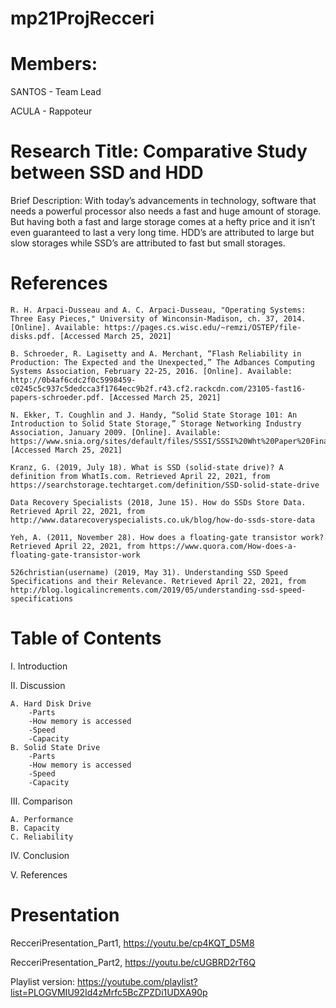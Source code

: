 # mp21ProjRecceri

# Members:

SANTOS - Team Lead

ACULA  - Rappoteur

# Research Title: Comparative Study between SSD and HDD 

Brief Description:
With today’s advancements in technology, software that needs a powerful processor also needs a fast and huge amount of storage. But having both a fast and large storage comes at a hefty price and it isn’t even guaranteed to last a very long time. HDD’s are attributed to large but slow storages while SSD’s are attributed to fast but small storages.

# References
	R. H. Arpaci-Dusseau and A. C. Arpaci-Dusseau, "Operating Systems: Three Easy Pieces," University of Winconsin-Madison, ch. 37, 2014. [Online]. Available: https://pages.cs.wisc.edu/~remzi/OSTEP/file-disks.pdf. [Accessed March 25, 2021]

	B. Schroeder, R. Lagisetty and A. Merchant, “Flash Reliability in Production: The Expected and the Unexpected,” The Adbances Computing Systems Association, February 22-25, 2016. [Online]. Available:  http://0b4af6cdc2f0c5998459-c0245c5c937c5dedcca3f1764ecc9b2f.r43.cf2.rackcdn.com/23105-fast16-papers-schroeder.pdf. [Accessed March 25, 2021]

	N. Ekker, T. Coughlin and J. Handy, “Solid State Storage 101: An Introduction to Solid State Storage,” Storage Networking Industry Association, January 2009. [Online]. Available: https://www.snia.org/sites/default/files/SSSI/SSSI%20Wht%20Paper%20Final%20101.pdf [Accessed March 25, 2021]

	Kranz, G. (2019, July 18). What is SSD (solid-state drive)? A definition from WhatIs.com. Retrieved April 22, 2021, from https://searchstorage.techtarget.com/definition/SSD-solid-state-drive

	Data Recovery Specialists (2018, June 15). How do SSDs Store Data. Retrieved April 22, 2021, from http://www.datarecoveryspecialists.co.uk/blog/how-do-ssds-store-data

	Yeh, A. (2011, November 28). How does a floating-gate transistor work? Retrieved April 22, 2021, from https://www.quora.com/How-does-a-floating-gate-transistor-work

	526christian(username) (2019, May 31). Understanding SSD Speed Specifications and their Relevance. Retrieved April 22, 2021, from http://blog.logicalincrements.com/2019/05/understanding-ssd-speed-specifications


# Table of Contents
I.	Introduction

II.	Discussion

	A. Hard Disk Drive
		-Parts
		-How memory is accessed
		-Speed
		-Capacity
	B. Solid State Drive
		-Parts
		-How memory is accessed
		-Speed
		-Capacity
	
III.	Comparison

	A. Performance
	B. Capacity
	C. Reliability
	
IV.	Conclusion

V.	References
	
# Presentation
RecceriPresentation_Part1, https://youtu.be/cp4KQT_D5M8

RecceriPresentation_Part2, https://youtu.be/cUGBRD2rT6Q

Playlist version: https://youtube.com/playlist?list=PLOGVMIU92Id4zMrfc5BcZPZDi1UDXA90p
